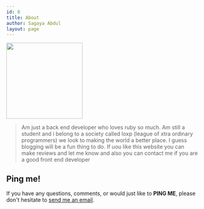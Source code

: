 ```yaml
---
id: 8
title: About
author: Sagaya Abdul
layout: page
---
```


  <img alt="" src="http://s27.postimg.org/8lzci89kj/head.jpg" width="200" height="200" />


<blockquote>
Am just a back end developer who loves ruby so much. Am still a student and i belong to a society called loxp (league of xtra ordinary programmers) we look to making the world a better place. I guess blogging will be a fun thing to do. If uou like this website you can make reviews and let me know and also you can contact me if you are a good front end developer </blockquote>


## Ping me!

If you have any questions, comments, or would just like to __PING ME__, please don't hesitate to  [send me an email](mailto:harpheezsagaya@Live.com). 


